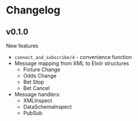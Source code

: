 # Changelog

## v0.1.0

New features
  * `connect_and_subscribe/4` - convenience function
  * Message mapping from XML to Elxiir structures
    * Fixture Change
    * Odds Change
    * Bet Stop
    * Bet Cancel
  * Message handlers:
    * XMLInspect
    * DataSchemaInspect
    * PubSub
